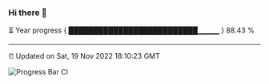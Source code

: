 ### Hi there 👋

⏳ Year progress { ██████████████████████████▁▁▁▁ } 88.43 %

---

⏰ Updated on Sat, 19 Nov 2022 18:10:23 GMT

![Progress Bar CI](https://github.com/Shyam-Makwana/GitHub-Actions-Demo/workflows/Progress%20Bar%20CI/badge.svg)
